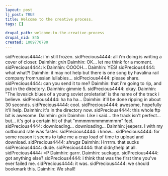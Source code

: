 ```yaml
--- 
layout: post
lj_post: TRUE
title: Welcome to the creative process.
tags: []

drupal_path: welcome-to-the-creative-process
drupal_nid: 845
created: 1009770780
---
```

sidPrecious4444: i'm still frozen.
sidPrecious4444: all i'm doing is writing a cover of closer.
Daimhin: *grin*
Daimhin: OK... let me think for a moment.
sidPrecious4444: k
Daimhin: OOOOH...
Daimhin: YES!
sidPrecious4444: what what?!
Daimhin: it may not help but there is one song by havalina rail company fromrussian lullabies...
sidPrecious4444: please share.
sidPrecious4444: can you send it to me?
Daimhin: that i'm going to rip, and put in the directory.
Daimhin: gimmie 5.
sidPrecious4444: okay.
Daimhin: "The lovesick blues of a young soviet proletariat' is the name of the track i believe.
sidPrecious4444: ha ha ha...
Daimhin: it'll be done ripping in about 30 seconds.
sidPrecious4444: cool.
sidPrecious4444: awesome, hopefully it'll help.
Daimhin: it's in the directory now.
sidPrecious4444: this whole ftp bit is awesome.
Daimhin: *grin*
Daimhin: Like i said... the track isn't perfect... but... it's got a certain hit of that "mmmmmmmmmmmm" feel.
sidPrecious4444: downloading... downloading...
Daimhin: jeepers. I with my outbound rate was faster.
sidPrecious4444: i know...
sidPrecious4444: for some reason it seems to take me a crap load of time to upload and download.
sidPrecious4444: *shrugs* 
Daimhin: Hrrrrm. that sucks
sidPrecious4444: dude. 
sidPrecious4444: that didn;thelp at all.
sidPrecious4444: =P
Daimhin: garrr.
Daimhin: suckage.
sidPrecious4444: got anything else?
sidPrecious4444: i think that was the first time you've ever failed me.
sidPrecious4444: it was.
sidPrecious4444: we should bookmark this.
Daimhin: We shall!
